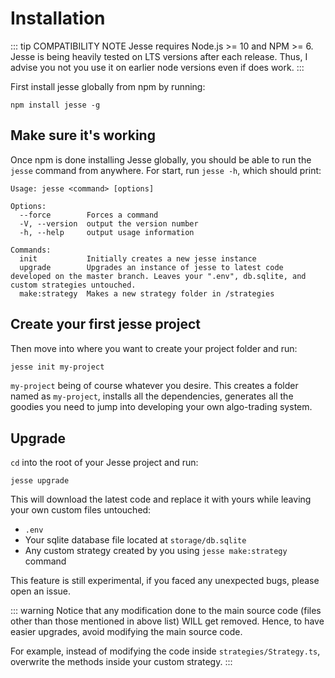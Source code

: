 # Installation

::: tip COMPATIBILITY NOTE
Jesse requires Node.js >= 10 and NPM >= 6. Jesse is being heavily tested on LTS versions after each release. Thus, I advise you not you use it on earlier node versions even if does work.
:::

First install jesse globally from npm by running:

```
npm install jesse -g
```

## Make sure it's working

Once npm is done installing Jesse globally, you should be able to run the `jesse` command from anywhere. For start, run `jesse -h`, which should print:

```
Usage: jesse <command> [options]

Options:
  --force        Forces a command
  -V, --version  output the version number
  -h, --help     output usage information

Commands:
  init           Initially creates a new jesse instance
  upgrade        Upgrades an instance of jesse to latest code developed on the master branch. Leaves your ".env", db.sqlite, and custom strategies untouched.
  make:strategy  Makes a new strategy folder in /strategies
```

## Create your first jesse project

Then move into where you want to create your project folder and run:

```bash
jesse init my-project
```

`my-project` being of course whatever you desire. This creates a folder named as `my-project`, installs all the dependencies, generates all the goodies you need to jump into developing your own algo-trading system.

## Upgrade

`cd` into the root of your Jesse project and run:

```
jesse upgrade
```

This will download the latest code and replace it with yours while leaving your own custom files untouched:

-   `.env`
-   Your sqlite database file located at `storage/db.sqlite`
-   Any custom strategy created by you using `jesse make:strategy` command

This feature is still experimental, if you faced any unexpected bugs, please open an issue.

::: warning
Notice that any modification done to the main source code (files other than those mentioned in above list) WILL get removed. Hence, to have easier upgrades, avoid modifying the main source code.

For example, instead of modifying the code inside `strategies/Strategy.ts`, overwrite the methods inside your custom strategy.
:::
